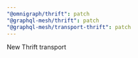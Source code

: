 ```yaml
---
"@omnigraph/thrift": patch
"@graphql-mesh/thrift": patch
"@graphql-mesh/transport-thrift": patch
---
```


New Thrift transport
